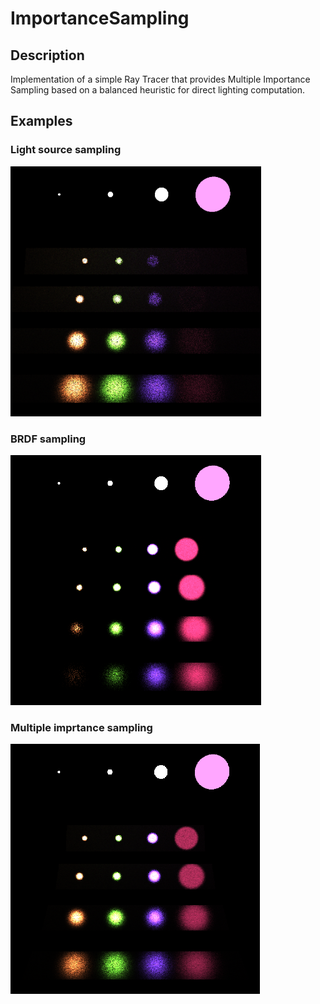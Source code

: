 # ImportanceSampling
 
## Description
Implementation of a simple Ray Tracer that provides Multiple Importance Sampling based on a balanced heuristic for direct lighting computation.

## Examples

### Light source sampling
<img src="/Renders/lightSourceSampling.PNG" with="400" height="400">

### BRDF sampling
<img src="/Renders/brdfSampling.PNG" with="400" height="400">

### Multiple imprtance sampling
<img src="/Renders/multipleImportanceSampling.PNG" with="400" height="400">
